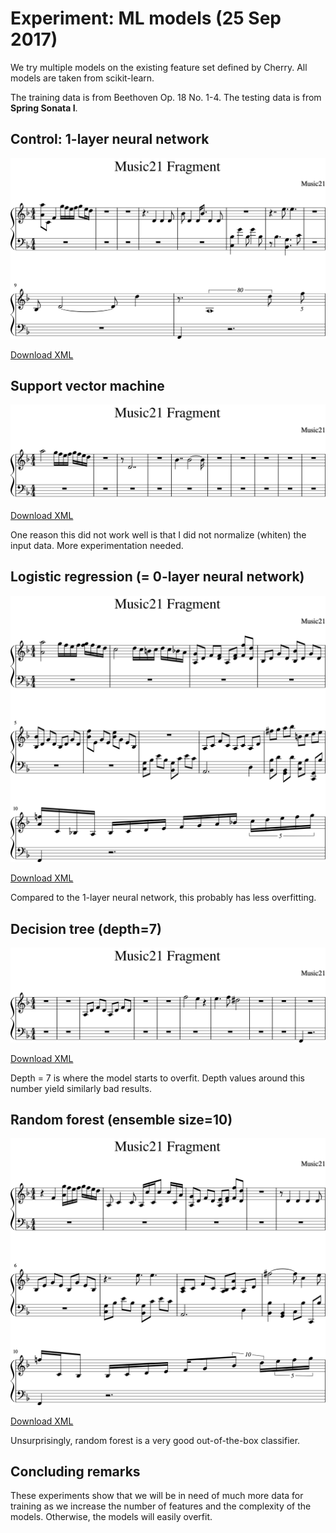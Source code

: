 # Experiment: ML models (25 Sep 2017)

We try multiple models on the existing feature set defined by Cherry. All models
are taken from scikit-learn.

The training data is from Beethoven Op. 18 No. 1-4. The testing data is from
**Spring Sonata I**.

## Control: 1-layer neural network

![](output/nn-1.png)

[Download XML](output/nn.xml)

## Support vector machine

![](output/svm-1.png)

[Download XML](output/svm.xml)

One reason this did not work well is that I did not normalize (whiten) the input
data. More experimentation needed.

## Logistic regression (= 0-layer neural network)

![](output/logistic-1.png)

[Download XML](output/logistic.xml)

Compared to the 1-layer neural network, this probably has less overfitting.

## Decision tree (depth=7)

![](output/dtree-1.png)

[Download XML](output/dtree.xml)

Depth = 7 is where the model starts to overfit. Depth values around this number
yield similarly bad results.

## Random forest (ensemble size=10)

![](output/rforest-1.png)

[Download XML](output/rforest.xml)

Unsurprisingly, random forest is a very good out-of-the-box classifier.

## Concluding remarks

These experiments show that we will be in need of much more data for training as
we increase the number of features and the complexity of the models. Otherwise,
the models will easily overfit.
